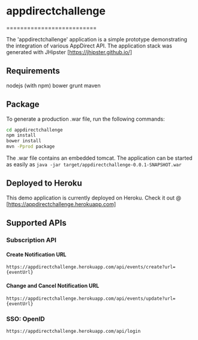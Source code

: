 # appdirectchallenge
==========================

The 'appdirectchallenge' application is a simple prototype demonstrating the integration of various AppDirect API.
The application stack was generated with JHipster [https://jhipster.github.io/]

## Requirements

nodejs (with npm)
bower
grunt
maven

## Package

To generate a production .war file, run the following commands:

```bash
cd appdirectchallenge
npm install
bower install
mvn -Pprod package
```

The .war file contains an embedded tomcat. The application can be started as easily as ```java -jar target/appdirectchallenge-0.0.1-SNAPSHOT.war```

## Deployed to Heroku

This demo application is currently deployed on Heroku. Check it out @ [https://appdirectchallenge.herokuapp.com]

## Supported APIs

### Subscription API

#### Create Notification URL

```
https://appdirectchallenge.herokuapp.com/api/events/create?url={eventUrl}
```

#### Change and Cancel Notification URL

```
https://appdirectchallenge.herokuapp.com/api/events/update?url={eventUrl}
```

### SSO: OpenID

```
https://appdirectchallenge.herokuapp.com/api/login
```
